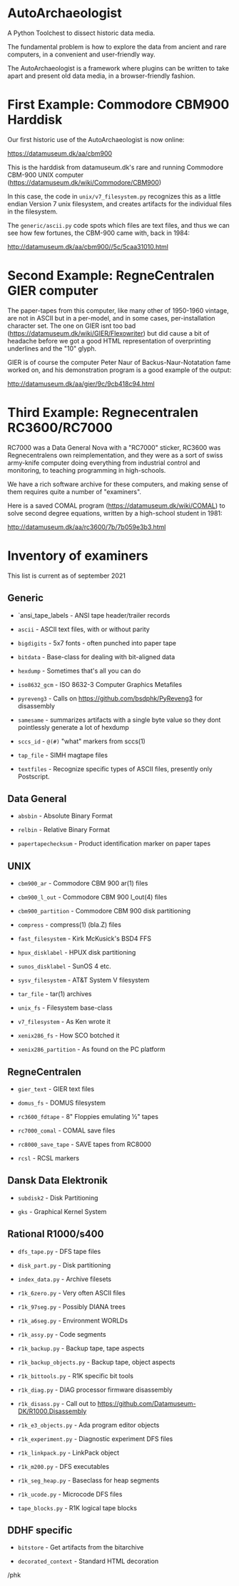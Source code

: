 # AutoArchaeologist

A Python Toolchest to dissect historic data media. 

The fundamental problem is how to explore the data from ancient and rare
computers, in a convenient and user-friendly way.

The AutoArchaeologist is a framework where plugins can be written to take
apart and present old data media, in a browser-friendly fashion.

# First Example: Commodore CBM900 Harddisk

Our first historic use of the AutoArchaeologist is now online:

https://datamuseum.dk/aa/cbm900

This is the harddisk from datamuseum.dk's rare and running Commodore CBM-900
UNIX computer (https://datamuseum.dk/wiki/Commodore/CBM900)

In this case, the code in `unix/v7_filesystem.py` recognizes this as a little
endian Version 7 unix filesystem, and creates artifacts for the individual
files in the filesystem.

The `generic/ascii.py` code spots which files are text files, and thus we can
see how few fortunes, the CBM-900 came with, back in 1984:

http://datamuseum.dk/aa/cbm900//5c/5caa31010.html

# Second Example: RegneCentralen GIER computer

The paper-tapes from this computer, like many other of 1950-1960
vintage, are not in ASCII but in a per-model, and in some cases,
per-installation character set.  The one on GIER isnt too bad
(https://datamuseum.dk/wiki/GIER/Flexowriter) but did cause a bit
of headache before we got a good HTML representation of overprinting
underlines and the "10" glyph.

GIER is of course the computer Peter Naur of Backus-Naur-Notatation
fame worked on, and his demonstration program is a good example of the output:

http://datamuseum.dk/aa/gier/9c/9cb418c94.html

# Third Example: Regnecentralen RC3600/RC7000

RC7000 was a Data General Nova with a "RC7000" sticker, RC3600 was
Regnecentralens own reimplementation, and they were as a sort of swiss
army-knife computer doing everything from industrial control and monitoring,
to teaching programming in high-schools.

We have a rich software archive for these computers, and making sense
of them requires quite a number of "examiners".

Here is a saved COMAL program (https://datamuseum.dk/wiki/COMAL) to
solve second degree equations, written by a high-school student in 1981:

http://datamuseum.dk/aa/rc3600/7b/7b059e3b3.html

# Inventory of examiners

This list is current as of september 2021

## Generic

* `ansi_tape_labels - ANSI tape header/trailer records

* `ascii` - ASCII text files, with or without parity

* `bigdigits` - 5x7 fonts - often punched into paper tape

* `bitdata` - Base-class for dealing with bit-aligned data

* `hexdump` - Sometimes that's all you can do

* `iso8632_gcm` - ISO 8632-3 Computer Graphics Metafiles

* `pyreveng3` - Calls on https://github.com/bsdphk/PyReveng3 for disassembly

* `samesame` - summarizes artifacts with a single byte value
  so they dont pointlessly generate a lot of hexdump

* `sccs_id` - `@(#)` "what" markers from sccs(1)

* `tap_file` - SIMH magtape files

* `textfiles` - Recognize specific types of ASCII files, presently only Postscript.

## Data General

* `absbin` - Absolute Binary Format

* `relbin` - Relative Binary Format

* `papertapechecksum` - Product identification marker on paper tapes

## UNIX

* `cbm900_ar` - Commodore CBM 900 ar(1) files

* `cbm900_l_out` - Commodore CBM 900 l_out(4) files

* `cbm900_partition` - Commodore CBM 900 disk partitioning

* `compress` - compress(1) (bla.Z) files

* `fast_filesystem` - Kirk McKusick's BSD4 FFS

* `hpux_disklabel` - HPUX disk partitioning

* `sunos_disklabel` - SunOS 4 etc.

* `sysv_filesystem` - AT&T System V filesystem

* `tar_file` - tar(1) archives

* `unix_fs` - Filesystem base-class

* `v7_filesystem` - As Ken wrote it

* `xenix286_fs` - How SCO botched it

* `xenix286_partition` - As found on the PC platform

## RegneCentralen

* `gier_text` - GIER text files

* `domus_fs` - DOMUS filesystem

* `rc3600_fdtape` - 8" Floppies emulating ½" tapes

* `rc7000_comal` - COMAL save files

* `rc8000_save_tape` - SAVE tapes from RC8000

* `rcsl` - RCSL markers

## Dansk Data Elektronik

* `subdisk2` - Disk Partitioning

* `gks` - Graphical Kernel System

## Rational R1000/s400

* `dfs_tape.py`	- DFS tape files

* `disk_part.py` - Disk partitioning

* `index_data.py` - Archive filesets

* `r1k_6zero.py` - Very often ASCII files

* `r1k_97seg.py` - Possibly DIANA trees

* `r1k_a6seg.py` - Environment WORLDs

* `r1k_assy.py` - Code segments

* `r1k_backup.py` - Backup tape, tape aspects

* `r1k_backup_objects.py` - Backup tape, object aspects

* `r1k_bittools.py` - R1K specific bit tools

* `r1k_diag.py` - DIAG processor firmware disassembly

* `r1k_disass.py` - Call out to https://github.com/Datamuseum-DK/R1000.Disassembly

* `r1k_e3_objects.py` - Ada program editor objects

* `r1k_experiment.py` - Diagnostic experiment DFS files

* `r1k_linkpack.py` - LinkPack object

* `r1k_m200.py` - DFS executables

* `r1k_seg_heap.py` - Baseclass for heap segments

* `r1k_ucode.py` - Microcode DFS files

* `tape_blocks.py` - R1K logical tape blocks

## DDHF specific

* `bitstore` - Get artifacts from the bitarchive

* `decorated_context` - Standard HTML decoration

/phk
